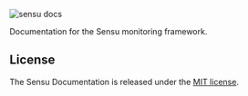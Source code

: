 ![sensu docs](https://raw.github.com/sensu/sensu/master/sensu-logo.png)

Documentation for the Sensu monitoring framework.

## License
  The Sensu Documentation is released under the [MIT
license](https://raw.github.com/sensu/sensu-docs/master/MIT-LICENSE.txt).


